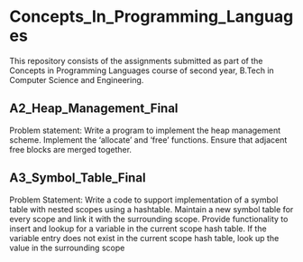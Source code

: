 # Concepts_In_Programming_Languages
This repository consists of the assignments submitted as part of the Concepts in Programming Languages course of second year, B.Tech in Computer Science and Engineering.

## A2_Heap_Management_Final
Problem statement: Write a program to implement the heap management scheme. Implement the ‘allocate’ and ‘free’ functions. Ensure that adjacent free blocks are merged together.

## A3_Symbol_Table_Final
Problem Statement: Write a code to support implementation of a symbol table with nested scopes using a hashtable. Maintain a new symbol table for every scope and link it with the surrounding scope.
Provide functionality to insert and lookup for a variable in the current scope hash table. If the variable entry does not exist in the current scope hash table, look up the value in the surrounding scope
